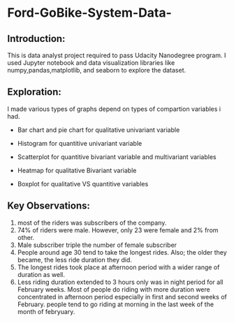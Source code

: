 # Ford-GoBike-System-Data-
## Introduction:
This is data analyst project required  to pass Udacity Nanodegree program. I used Jupyter notebook and data visualization libraries like numpy,pandas,matplotlib, and seaborn to explore the dataset. 

## Exploration:
I made various types of graphs depend on types of compartion variables i had.
<ul>
<li><p>Bar chart and pie chart for qualitative univariant variable</p></li>
<li><p>Histogram for quantitive univariant variable</p></li>
<li><p>Scatterplot for quantitive bivariant variable and multivariant variables</p></li>
<li><p>Heatmap for qualitative Bivariant variable</p></li>
<li><p>Boxplot for qualitative VS quantitive variables</p></li>
</ul>

## Key Observations:

<ol>
<li>most of the riders was subscribers of the company.</li>
<li>74% of riders were male. However, only 23 were female and 2% from other.</li>
<li>Male subscriber triple the number of female subscriber</li>
<li>People around age 30 tend to take the longest rides. Also; the older they became, the less ride duration they did.</li>
<li>The longest rides took place at afternoon period with a wider range of duration as well.</li>
<li>Less riding duration extended to 3 hours only was in night period for all February weeks. Most of people do riding with more duration were concentrated in afternoon period especially in first and second weeks of February. people tend to go riding at morning in the last week of the month of febryuary.</li>
</ol>
